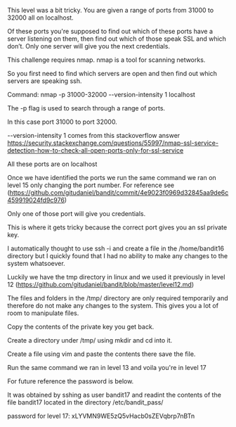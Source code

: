 This level was a bit tricky. You are given a range of ports from 31000 to 32000 all on localhost.

Of these ports you're supposed to find out which of these ports have a server listening on them, then find out which of those speak SSL and which don’t. Only one server will give you the next credentials.

This challenge requires nmap. nmap is a tool for scanning networks.

So you first need to find which servers are open and then find out which servers are speaking ssh.




Command: nmap -p 31000-32000 --version-intensity 1 localhost

The -p flag is used to search through a range of ports.

In this case port 31000 to port 32000.

--version-intensity 1 comes from this stackoverflow answer https://security.stackexchange.com/questions/55997/nmap-ssl-service-detection-how-to-check-all-open-ports-only-for-ssl-service

All these ports are on localhost

Once we have identified the ports we run the same command we ran on level 15 only changing the port number. For reference see (https://github.com/gitudaniel/bandit/commit/4e9023f0969d32845aa9de6c459919024fd9c976)

Only one of those port will give you credentials.

This is where it gets tricky because the correct port gives you an ssl private key.

I automatically thought to use ssh -i and create a file in the /home/bandit16 directory but I quickly found that I had no ability to make any changes to the system whatsoever.

Luckily we have the tmp directory in linux and we used it previously in level 12 (https://github.com/gitudaniel/bandit/blob/master/level12.md)

The files and folders in the /tmp/ directory are only required temporarily and therefore do not make any changes to the system. This gives you a lot of room to manipulate files.

Copy the contents of the private key you get back.

Create a directory under /tmp/ using mkdir and cd into it.

Create a file using vim and paste the contents there save the file.

Run the same command we ran in level 13 and voila you're in level 17

For future reference the password is below.

It was obtained by sshing as user bandit17 and readint the contents of the file bandit17 located in the directory /etc/bandit_pass/




password for level 17: xLYVMN9WE5zQ5vHacb0sZEVqbrp7nBTn
